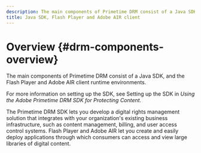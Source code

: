 ```yaml
---
description: The main components of Primetime DRM consist of a Java SDK, and the Flash Player and Adobe AIR client runtime environments.
title: Java SDK, Flash Player and Adobe AIR client
---
```


# Overview {#drm-components-overview}

The main components of Primetime DRM consist of a Java SDK, and the Flash Player and Adobe AIR client runtime environments.

For more information on setting up the SDK, see Setting up the SDK in *Using the Adobe Primetime DRM SDK for Protecting Content.*

The Primetime DRM SDK lets you develop a digital rights management solution that integrates with your organization's existing business infrastructure, such as content management, billing, and user access control systems. Flash Player and Adobe AIR let you create and easily deploy applications through which consumers can access and view large libraries of digital content.

